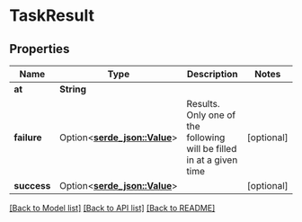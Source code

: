 # TaskResult

## Properties

Name | Type | Description | Notes
------------ | ------------- | ------------- | -------------
**at** | **String** |  | 
**failure** | Option<[**serde_json::Value**](.md)> | Results. Only one of the following will be filled in at a given time | [optional]
**success** | Option<[**serde_json::Value**](.md)> |  | [optional]

[[Back to Model list]](../README.md#documentation-for-models) [[Back to API list]](../README.md#documentation-for-api-endpoints) [[Back to README]](../README.md)


